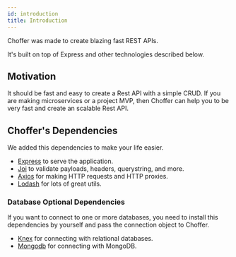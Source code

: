 ```yaml
---
id: introduction
title: Introduction
---
```


Choffer was made to create blazing fast REST APIs.

It's built on top of Express and other technologies described below.

## Motivation

It should be fast and easy to create a Rest API with a simple CRUD. If you are making microservices or a project MVP, then Choffer can help you to be very fast and create an scalable Rest API.

## Choffer's Dependencies

We added this dependencies to make your life easier.

- <a href="https://github.com/expressjs/express" target="_blank">Express</a> to serve the application.
- <a href="https://github.com/sideway/joi" target="_blank">Joi</a> to validate payloads, headers, querystring, and more.
- <a href="https://github.com/axios/axios" target="_blank">Axios</a> for making HTTP requests and HTTP proxies.
- <a href="https://github.com/lodash/lodash" target="_blank">Lodash</a> for lots of great utils.

### Database Optional Dependencies

If you want to connect to one or more databases, you need to install this dependencies by yourself and pass the connection object to Choffer.

- <a href="" target="_blank">Knex</a> for connecting with relational databases.
- <a href="" target="_blank">Mongodb</a> for connecting with MongoDB.
